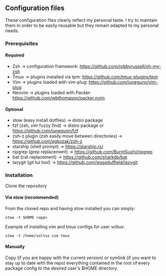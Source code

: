 ## Configuration files

These configuration files clearly reflect my personal taste. I try to maintain them in order to be easily reusable but they remain adapted to my personal needs.

### Prerequisites

#### Required
* Zsh    -> configuration framework: https://github.com/robbyrussell/oh-my-zsh
* Tmux   -> plugins installed via tpm: https://github.com/tmux-plugins/tpm
* Vim    -> plugins loaded with vim-plug: https://github.com/junegunn/vim-plug
* Neovim -> plugins loaded with Packer: https://github.com/wbthomason/packer.nvim

#### Optional
* stow (easy install dotfiles)                       -> distro package
* fzf (zsh, vim fuzzy find)                          -> distro package or https://github.com/junegunn/fzf
* zsh-z plugin (zsh easily move between directories) -> https://github.com/agkozak/zsh-z
* starship (shell prompt)                            -> https://starship.rs/
* ripgrep (grep replacement)                         -> https://github.com/BurntSushi/ripgrep
* bat (cat replacement)                              -> https://github.com/sharkdp/bat
* lazygit (git tui tool)                             -> https://github.com/jesseduffield/lazygit

### Installation

Clone the repository

#### Via stow (recommended)

From the cloned repo and having stow installed you can simply:

`stow -t $HOME <app>`

Example of installing vim and tmux configs for user voltux:

`stow -t /home/voltux vim tmux`

#### Manually

Copy (if you are happy with the current version) or symlink (if you want to stay up to date with the repo) everything contained in the root of every package config to the desired user's $HOME directory.
